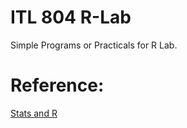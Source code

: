 # ITL 804 R-Lab
Simple Programs or Practicals for R Lab.

# Reference:
[Stats and R](https://statsandr.com/blog/correlation-coefficient-and-correlation-test-in-r/)
